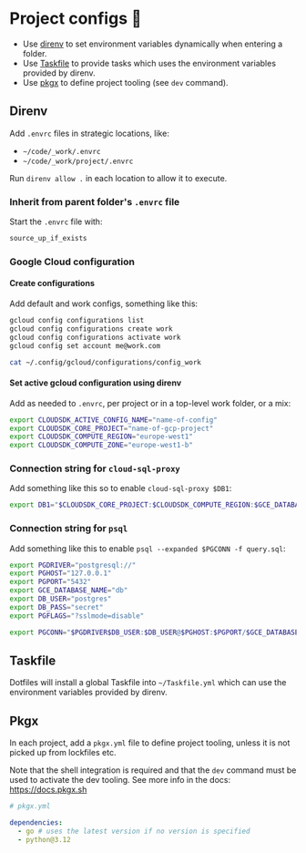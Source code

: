 # Project configs 🧢

- Use [direnv](https://direnv.net) to set environment variables dynamically when entering a folder.
- Use [Taskfile](https://taskfile.dev) to provide tasks which uses the environment variables provided by direnv.
- Use [pkgx](https://docs.pkgx.sh) to define project tooling (see `dev` command).

## Direnv

Add `.envrc` files in strategic locations, like:

- `~/code/_work/.envrc`
- `~/code/_work/project/.envrc`

Run `direnv allow .` in each location to allow it to execute.

### Inherit from parent folder's `.envrc` file

Start the `.envrc` file with:

```sh
source_up_if_exists
```

### Google Cloud configuration

#### Create configurations

Add default and work configs, something like this:

```bash
gcloud config configurations list
gcloud config configurations create work
gcloud config configurations activate work
gcloud config set account me@work.com

cat ~/.config/gcloud/configurations/config_work
```

#### Set active gcloud configuration using direnv

Add as needed to `.envrc`, per project or in a top-level work folder, or a mix:

```sh
export CLOUDSDK_ACTIVE_CONFIG_NAME="name-of-config"
export CLOUDSDK_CORE_PROJECT="name-of-gcp-project"
export CLOUDSDK_COMPUTE_REGION="europe-west1"
export CLOUDSDK_COMPUTE_ZONE="europe-west1-b"
```

### Connection string for `cloud-sql-proxy`

Add something like this so to enable `cloud-sql-proxy $DB1`:

```sh
export DB1="$CLOUDSDK_CORE_PROJECT:$CLOUDSDK_COMPUTE_REGION:$GCE_DATABASE_INSTANCE_1"
```

### Connection string for `psql`

Add something like this to enable `psql --expanded $PGCONN -f query.sql`:

```sh
export PGDRIVER="postgresql://"
export PGHOST="127.0.0.1"
export PGPORT="5432"
export GCE_DATABASE_NAME="db"
export DB_USER="postgres"
export DB_PASS="secret"
export PGFLAGS="?sslmode=disable"

export PGCONN="$PGDRIVER$DB_USER:$DB_USER@$PGHOST:$PGPORT/$GCE_DATABASE_NAME$PGFLAGS"
```

## Taskfile

Dotfiles will install a global Taskfile into `~/Taskfile.yml` which can use the environment variables provided by direnv.

## Pkgx

In each project, add a `pkgx.yml` file to define project tooling, unless it is not picked up from lockfiles etc.

Note that the shell integration is required and that the `dev` command must be used to activate the dev tooling. See more info in the docs: https://docs.pkgx.sh

```yaml
# pkgx.yml

dependencies:
  - go # uses the latest version if no version is specified
  - python@3.12
```
